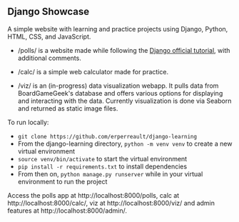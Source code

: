 ## Django Showcase

A simple website with learning and practice projects using Django, Python, HTML, CSS, and JavaScript.

* /polls/ is a website made while following the [Django official tutorial](https://docs.djangoproject.com/en/3.2/intro/tutorial01/), with additional comments.

* /calc/ is a simple web calculator made for practice.

* /viz/ is an (in-progress) data visualization webapp. It pulls data from BoardGameGeek's database and offers various options for displaying and interacting with the data. Currently visualization is done via Seaborn and returned as static image files.

To run locally:
* `git clone https://github.com/erperreault/django-learning`
* From the django-learning directory, `python -m venv venv` to create a new virtual environment
* `source venv/bin/activate` to start the virtual environment
* `pip install -r requirements.txt` to install dependencies
* From then on, `python manage.py runserver` while in your virtual environment to run the project

Access the polls app at http://localhost:8000/polls, calc at http://localhost:8000/calc/, viz at http://localhost:8000/viz/ and admin features at http://localhost:8000/admin/.
